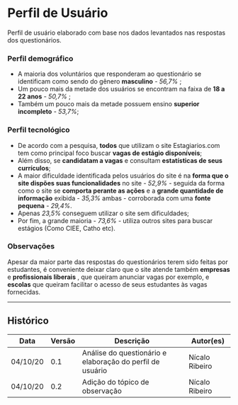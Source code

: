 # Perfil de Usuário
Perfil de usuário elaborado com base nos dados levantados nas respostas dos questionários.  

### Perfil demográfico
* A maioria dos voluntários que responderam ao questionário se identificam como sendo do gênero **masculino** - *56,7%* ;
* Um pouco mais da metade dos usuários se encontram na faixa de **18 a 22 anos** - *50,7%* ;
* Também um pouco mais da metade possuem ensino **superior incompleto** - *53,7%*;

### Perfil tecnológico
* De acordo com a pesquisa, **todos** que utilizam o site Estagiarios.com tem como principal foco buscar **vagas de estágio disponíveis**;
* Além disso, se **candidatam a vagas** e consultam **estatísticas de seus currículos**;
* A maior dificuldade identificada pelos usuários do site é na **forma que o site dispões suas funcionalidades** no site - *52,9%* - seguida da forma como o site se **comporta perante as ações** e a **grande quantidade de informação** exibida - *35,3%* ambas - corroborada com uma **fonte pequena** - *29,4%*.
* Apenas *23,5%* conseguem utilizar o site sem dificuldades;
* Por fim, a grande maioria - *73,6%* - utiliza outros sites para buscar estágios (Como CIEE, Catho etc).

### Observações
Apesar da maior parte das respostas do questionários terem sido feitas por estudantes, é conveniente deixar claro que o site atende também **empresas** e **profissionais liberais** , que queiram anunciar vagas por exemplo, e **escolas** que queiram facilitar o acesso de seus estudantes às vagas fornecidas.

- - -

## Histórico

| Data     | Versão | Descrição                             | Autor(es)        |
| -------- | ------ | ------------------------------------- | ---------------- |
| 04/10/20 | 0.1    | Análise do questionário e elaboração do perfil de usuário  | Nícalo Ribeiro |
| 04/10/20 | 0.2    | Adição do tópico de observação  | Nícalo Ribeiro |